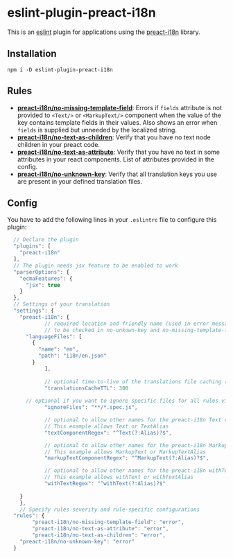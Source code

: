 # eslint-plugin-preact-i18n

This is an [eslint](http://eslint.org/) plugin for applications using the [preact-i18n](https://github.com/synacor/preact-i18n) library.

## Installation

``` shell
npm i -D eslint-plugin-preact-i18n
```

## Rules

* **[preact-i18n/no-missing-template-field](docs/rules/no-missing-template-field.md)**: Errors if `fields` attribute is not provided to `<Text/>` or `<MarkupText/>` component when the value of the key contains template fields in their values.  Also shows an error when `fields` is supplied but unneeded by the localized string.
* **[preact-i18n/no-text-as-children](docs/rules/no-text-as-children.md)**: Verify that you have no text node children in your preact code.
* **[preact-i18n/no-text-as-attribute](docs/rules/no-text-as-attribute.md)**: Verify that you have no text in some attributes in your react components. List of attributes provided in the config.
* **[preact-i18n/no-unknown-key](docs/rules/no-unknown-key.md)**: Verify that all translation keys you use are present in your defined translation files. 
 
## Config

You have to add the following lines in your `.eslintrc` file to configure this plugin:

```js
  // Declare the plugin
  "plugins": [
    "preact-i18n"
  ],
  // The plugin needs jsx feature to be enabled to work
  "parserOptions": {
    "ecmaFeatures": {
      "jsx": true
    }
  },
  // Settings of your translation
  "settings": {
    "preact-i18n": {
			// required location and friendly name (used in error messages) for each language file
			// to be checked in no-unkown-key and no-missing-template-field rules
      "languageFiles": [
        {
          "name": "en",
          "path": "i18n/en.json"
        }
			],
			
			// optional time-to-live of the translations file caching (defaults to 500ms)
			"translationsCacheTTL": 300
			
      // optional if you want to ignore specific files for all rules via blob matcher
			"ignoreFiles": "**/*.spec.js",

			// optional to allow other names for the preact-i18n Text component.  Defaults to only allowing Text
			// This example allows Text or TextAlias
			"textComponentRegex": "^Text(?:Alias)?$",

			// optional to allow other names for the preact-i18n MarkupText component.  Defaults to only allowing MarkupText
			// This example allows MarkupText or MarkupTextAlias
			"markupTextComponentRegex": "^MarkupText(?:Alias)?$",

			// optional to allow other names for the preact-i18n withText function/decorator.  Defaults to only allowing withText
			// This example allows withText or withTextAlias
			"withTextRegex": "^withText(?:Alias)?$"
      
    }
	},
	// Specify rules severity and rule-specific configurations
  "rules": {
		"preact-i18n/no-missing-template-field": "error",
		"preact-i18n/no-text-as-attribute": "error",
		"preact-i18n/no-text-as-children": "error",
    "preact-i18n/no-unknown-key": "error"
  }
```
